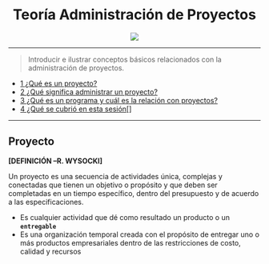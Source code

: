 

<div align="center">

# Teoría  Administración de Proyectos

<img src="https://media4.giphy.com/media/v1.Y2lkPTc5MGI3NjExdHh2cWkzZmp1NWFsYmthYmdzY2gzNGNhM2ZndXpmaWRoajI0YnprbiZlcD12MV9pbnRlcm5hbF9naWZfYnlfaWQmY3Q9Zw/krMpiV41eo264/giphy.gif"/></div>

---


> Introducir e ilustrar conceptos básicos relacionados con la administración de proyectos.

- [1 ¿Qué es un proyecto?]()
- [2 ¿Qué significa administrar un proyecto?]()
- [3 ¿Qué es un programa y cuál es la relación con proyectos?]()
- [4 ¿Qué se cubrió en esta sesión[]]()

---

## Proyecto

**[DEFINICIÓN –R. WYSOCKI]**

Un proyecto es una secuencia de actividades única, complejas y conectadas que  tienen un objetivo o propósito y que deben ser completadas en un tiempo específico,  dentro del presupuesto y de acuerdo a las especificaciones.

- Es cualquier actividad que dé como resultado un producto o un **`entregable`**
- Es una organización temporal creada con el propósito de entregar uno o más productos empresariales dentro de las restricciones de costo, calidad y recursos